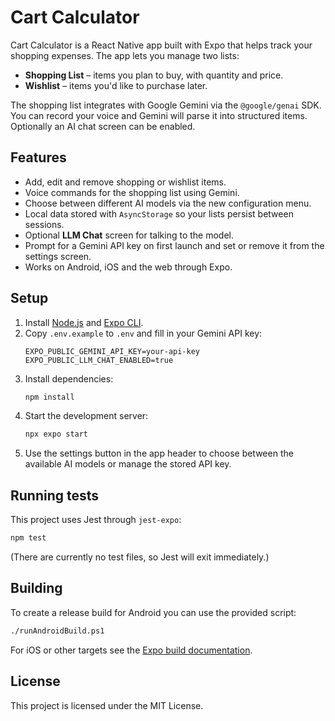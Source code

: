 # Cart Calculator

Cart Calculator is a React Native app built with Expo that helps track your shopping expenses. The app lets you manage two lists:

- **Shopping List** – items you plan to buy, with quantity and price.
- **Wishlist** – items you'd like to purchase later.

The shopping list integrates with Google Gemini via the `@google/genai` SDK. You can record your voice and Gemini will parse it into structured items. Optionally an AI chat screen can be enabled.

## Features

- Add, edit and remove shopping or wishlist items.
- Voice commands for the shopping list using Gemini.
- Choose between different AI models via the new configuration menu.
- Local data stored with `AsyncStorage` so your lists persist between sessions.
- Optional **LLM Chat** screen for talking to the model.
- Prompt for a Gemini API key on first launch and set or remove it from the settings screen.
- Works on Android, iOS and the web through Expo.

## Setup

1. Install [Node.js](https://nodejs.org/) and [Expo CLI](https://docs.expo.dev/get-started/installation/).
2. Copy `.env.example` to `.env` and fill in your Gemini API key:
   ```env
   EXPO_PUBLIC_GEMINI_API_KEY=your-api-key
   EXPO_PUBLIC_LLM_CHAT_ENABLED=true
   ```
3. Install dependencies:
   ```bash
   npm install
   ```
4. Start the development server:
   ```bash
   npx expo start
   ```
5. Use the settings button in the app header to choose between the available AI models or manage the stored API key.

## Running tests

This project uses Jest through `jest-expo`:

```bash
npm test
```

(There are currently no test files, so Jest will exit immediately.)

## Building

To create a release build for Android you can use the provided script:

```bash
./runAndroidBuild.ps1
```

For iOS or other targets see the [Expo build documentation](https://docs.expo.dev/build/introduction/).

## License

This project is licensed under the MIT License.
